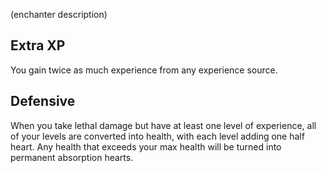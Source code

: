 (enchanter description)

## Extra XP

You gain twice as much experience from any experience source.

## Defensive

When you take lethal damage but have at least one level of experience, all of your levels are converted into health, with each level adding one half heart. Any health that exceeds your max health will be turned into permanent absorption hearts.
